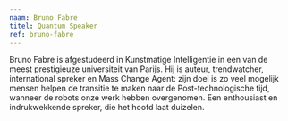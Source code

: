 ```yaml
---
naam: Bruno Fabre
titel: Quantum Speaker
ref: bruno-fabre
---
```

Bruno Fabre is afgestudeerd in Kunstmatige Intelligentie in een van de meest prestigieuze universiteit van Parijs. Hij is auteur, trendwatcher, international spreker en Mass Change Agent: zijn doel is zo veel mogelijk mensen helpen de transitie te maken naar de Post-technologische tijd, wanneer de robots onze werk hebben overgenomen. Een enthousiast en indrukwekkende spreker, die het hoofd laat duizelen. 